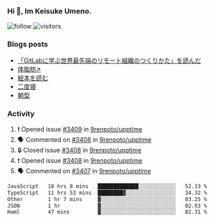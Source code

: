 ### Hi 👋, Im Keisuke Umeno.

<!--
**9renpoto/9renpoto** is a ✨ _special_ ✨ repository because its `README.md` (this file) appears on your GitHub profile.

Here are some ideas to get you started:

- 🔭 I’m currently working on ...
- 🌱 I’m currently learning ...
- 👯 I’m looking to collaborate on ...
- 🤔 I’m looking for help with ...
- 💬 Ask me about ...
- 📫 How to reach me: ...
- 😄 Pronouns: ...
- ⚡ Fun fact: ...
-->

![follow](https://img.shields.io/github/followers/9renpoto?label=Follow&style=social)
![visitors](https://komarev.com/ghpvc/?username=9renpoto&label=Profile%20views&color=0e75b6&style=flat)

### Blogs posts

<!-- BLOG-POST-LIST:START -->
- [「GitLabに学ぶ世界最先端のリモート組織のつくりかた」を読んだ](https://9renpoto.win/entry/2024/09/10/remote_organization)
- [体脂肪↗](https://9renpoto.win/entry/2024/08/12/gaining_fat)
- [絵本を読む](https://9renpoto.win/entry/2024/07/26/picture_book)
- [二度寝](https://9renpoto.win/entry/2024/07/18/going_back_to_sleep)
- [朝型](https://9renpoto.win/entry/2024/05/29/im-an-early)
<!-- BLOG-POST-LIST:END -->

### Activity

<!--START_SECTION:activity-->
1. ❗ Opened issue [#3409](https://github.com/9renpoto/upptime/issues/3409) in [9renpoto/upptime](https://github.com/9renpoto/upptime)
2. 🗣 Commented on [#3408](https://github.com/9renpoto/upptime/issues/3408#issuecomment-2387519420) in [9renpoto/upptime](https://github.com/9renpoto/upptime)
3. 🔒 Closed issue [#3408](https://github.com/9renpoto/upptime/issues/3408) in [9renpoto/upptime](https://github.com/9renpoto/upptime)
4. ❗ Opened issue [#3408](https://github.com/9renpoto/upptime/issues/3408) in [9renpoto/upptime](https://github.com/9renpoto/upptime)
5. 🗣 Commented on [#3407](https://github.com/9renpoto/upptime/issues/3407#issuecomment-2387316635) in [9renpoto/upptime](https://github.com/9renpoto/upptime)
<!--END_SECTION:activity-->

<!--START_SECTION:waka-->

```txt
JavaScript   18 hrs 8 mins   █████████████░░░░░░░░░░░░   52.33 %
TypeScript   11 hrs 53 mins  ████████▓░░░░░░░░░░░░░░░░   34.32 %
Other        1 hr 7 mins     ▓░░░░░░░░░░░░░░░░░░░░░░░░   03.25 %
JSON         1 hr            ▓░░░░░░░░░░░░░░░░░░░░░░░░   02.93 %
Haml         47 mins         ▓░░░░░░░░░░░░░░░░░░░░░░░░   02.31 %
```

<!--END_SECTION:waka-->
